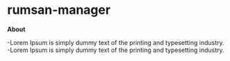 # rumsan-manager

**About**

-Lorem Ipsum is simply dummy text of the printing and typesetting industry. 
-Lorem Ipsum is simply dummy text of the printing and typesetting industry. 
